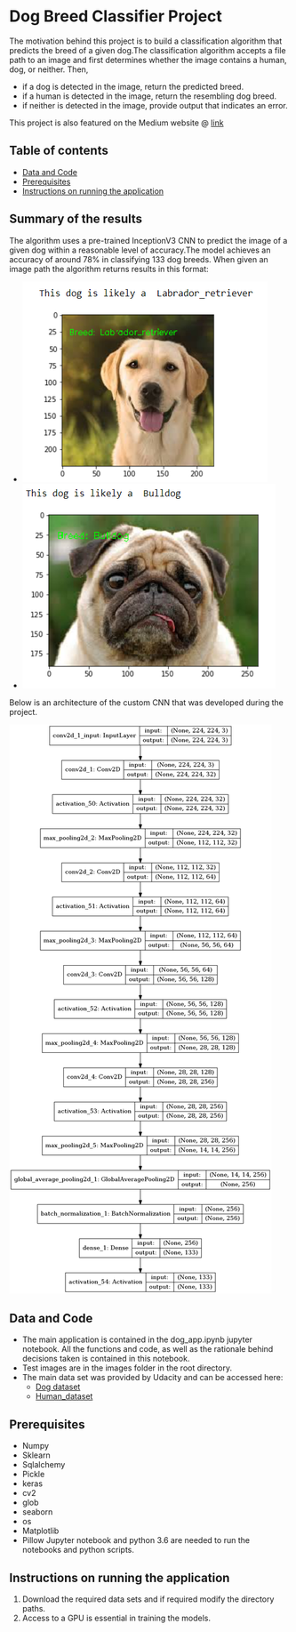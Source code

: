 # Dog Breed Classifier Project
> 
The motivation behind this project is to build a classification algorithm that predicts the breed of a given dog.The classification algorithm accepts a file path to an image and first determines whether the image contains a human, dog, or neither. Then,
* if a dog is detected in the image, return the predicted breed.
* if a human is detected in the image, return the resembling dog breed.
* if neither is detected in the image, provide output that indicates an error.

This project is also featured on the Medium website @ [link](https://medium.com/@charlesmodingwa/dog-breed-classification-project-using-cnns-fe35d2a065f9)
## Table of contents
* [Data and Code](#data-and-code)
* [Prerequisites](#prerequisites)
* [Instructions on running the application](#instructions-on-running-the-application)

## Summary of the results
The algorithm uses a pre-trained InceptionV3 CNN to predict the image of a given dog within a reasonable level of accuracy.The model achieves an accuracy of around 78% in classifying 133 dog breeds.  When given an image path the algorithm returns results in this format:
* ![Classification Results#1](./images/dog_1.PNG)
* ![Classification Results#2](./images/dog_2.PNG)

Below is an architecture of the custom CNN that was developed during the project.

![Custom CNN](./images/customcnn.png)

## Data and Code
* The main application is contained in the dog_app.ipynb jupyter notebook. All the functions and code, as well as the rationale behind decisions taken is contained in this notebook.
* Test images are in the images folder in the root directory.
* The main data set was provided by Udacity and can be accessed here:
    * [Dog dataset](https://s3-us-west-1.amazonaws.com/udacity-aind/dog-project/dogImages.zip)
    * [Human_dataset](https://s3-us-west-1.amazonaws.com/udacity-aind/dog-project/lfw.zi)
## Prerequisites
* Numpy
* Sklearn
* Sqlalchemy
* Pickle
* keras
* cv2
* glob
* seaborn
* os
* Matplotlib
* Pillow
Jupyter notebook and python 3.6 are needed to run the notebooks and python scripts.

## Instructions on running the application
1. Download the required data sets and if required modify the directory paths.
2. Access to a GPU is essential in training the models.
